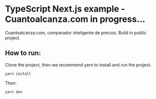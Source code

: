 # TypeScript Next.js example - Cuantoalcanza.com in progress...

Cuantoalcanza.com, comparador inteligente de precios.
Build in public project.

## How to run:

Clone the project, then we recommend yarn to install and run the project.

```bash
yarn install
```

Then:

```bash
yarn dev
```
